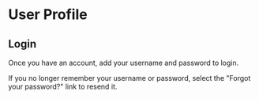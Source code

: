 # User Profile
## Login

Once you have an account, add your username and password to login.

If you no longer remember your username or password, select the "Forgot your password?" link to resend it.
